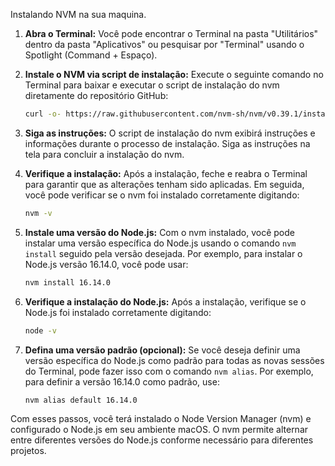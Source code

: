Instalando NVM na sua maquina.

1. **Abra o Terminal:**
   Você pode encontrar o Terminal na pasta "Utilitários" dentro da pasta "Aplicativos" ou pesquisar por "Terminal" usando o Spotlight (Command + Espaço).

2. **Instale o NVM via script de instalação:**
   Execute o seguinte comando no Terminal para baixar e executar o script de instalação do nvm diretamente do repositório GitHub:
   ```bash
   curl -o- https://raw.githubusercontent.com/nvm-sh/nvm/v0.39.1/install.sh | bash
   ```

3. **Siga as instruções:**
   O script de instalação do nvm exibirá instruções e informações durante o processo de instalação. Siga as instruções na tela para concluir a instalação do nvm.

4. **Verifique a instalação:**
   Após a instalação, feche e reabra o Terminal para garantir que as alterações tenham sido aplicadas. Em seguida, você pode verificar se o nvm foi instalado corretamente digitando:
   ```bash
   nvm -v
   ```

5. **Instale uma versão do Node.js:**
   Com o nvm instalado, você pode instalar uma versão específica do Node.js usando o comando `nvm install` seguido pela versão desejada. Por exemplo, para instalar o Node.js versão 16.14.0, você pode usar:
   ```bash
   nvm install 16.14.0
   ```

6. **Verifique a instalação do Node.js:**
   Após a instalação, verifique se o Node.js foi instalado corretamente digitando:
   ```bash
   node -v
   ```

7. **Defina uma versão padrão (opcional):**
   Se você deseja definir uma versão específica do Node.js como padrão para todas as novas sessões do Terminal, pode fazer isso com o comando `nvm alias`. Por exemplo, para definir a versão 16.14.0 como padrão, use:
   ```bash
   nvm alias default 16.14.0
   ```

Com esses passos, você terá instalado o Node Version Manager (nvm) e configurado o Node.js em seu ambiente macOS. O nvm permite alternar entre diferentes versões do Node.js conforme necessário para diferentes projetos.